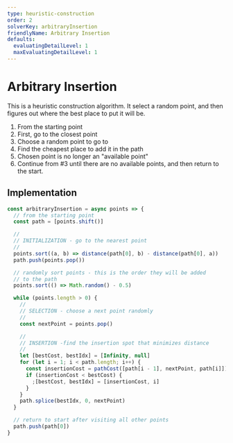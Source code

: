 ```yaml
---
type: heuristic-construction
order: 2
solverKey: arbitraryInsertion
friendlyName: Arbitrary Insertion
defaults:
  evaluatingDetailLevel: 1
  maxEvaluatingDetailLevel: 1
---
```


# Arbitrary Insertion

This is a heuristic construction algorithm. It select a random point, and then figures out where the best place to put it will be.

1. From the starting point
2. First, go to the closest point
3. Choose a random point to go to
4. Find the cheapest place to add it in the path
5. Chosen point is no longer an "available point"
6. Continue from #3 until there are no available points, and then return to the start.

## Implementation

```javascript
const arbitraryInsertion = async points => {
  // from the starting point
  const path = [points.shift()]

  //
  // INITIALIZATION - go to the nearest point
  //
  points.sort((a, b) => distance(path[0], b) - distance(path[0], a))
  path.push(points.pop())

  // randomly sort points - this is the order they will be added
  // to the path
  points.sort(() => Math.random() - 0.5)

  while (points.length > 0) {
    //
    // SELECTION - choose a next point randomly
    //
    const nextPoint = points.pop()

    //
    // INSERTION -find the insertion spot that minimizes distance
    //
    let [bestCost, bestIdx] = [Infinity, null]
    for (let i = 1; i < path.length; i++) {
      const insertionCost = pathCost([path[i - 1], nextPoint, path[i]])
      if (insertionCost < bestCost) {
        ;[bestCost, bestIdx] = [insertionCost, i]
      }
    }
    path.splice(bestIdx, 0, nextPoint)
  }

  // return to start after visiting all other points
  path.push(path[0])
}
```

